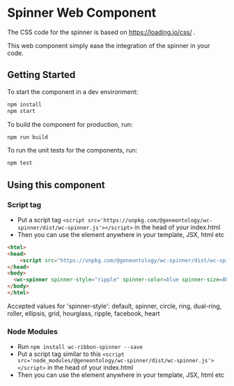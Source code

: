 
# Spinner Web Component

The CSS code for the spinner is based on https://loading.io/css/ .

This web component simply ease the integration of the spinner in your code.

## Getting Started

To start the component in a dev environment:
```bash
npm install
npm start
```

To build the component for production, run:

```bash
npm run build
```

To run the unit tests for the components, run:

```bash
npm test
```

## Using this component

### Script tag

- Put a script tag  `<script src='https://unpkg.com/@geneontology/wc-spinner/dist/wc-spinner.js'></script>` in the head of your index.html
- Then you can use the element anywhere in your template, JSX, html etc

```html
<html>
<head>
    <script src="https://unpkg.com/@geneontology/wc-spinner/dist/wc-spinner.js"/>
</head>
<body>
  <wc-spinner spinner-style="ripple" spinner-color=blue spinner-size=80></wc-spinner>
</body>
</html>
```

Accepted values for 'spinner-style': default, spinner, circle, ring, dual-ring, roller, ellipsis, grid, hourglass, ripple, facebook, heart


### Node Modules
- Run `npm install wc-ribbon-spinner --save`
- Put a script tag similar to this `<script src='node_modules/@geneontology/wc-spinner/dist/wc-spinner.js'></script>` in the head of your index.html
- Then you can use the element anywhere in your template, JSX, html etc